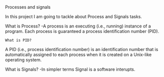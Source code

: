 Processes and signals

In this project I am going to tackle about Process and Signals tasks.

What is Process?
-A process is an executing (i.e., running) instance of a program.
Each process is guaranteed a process identification number (PID).

    What is PID?
A PID (i.e., process identification number) is an identification number that is automatically assigned to each process when it is created on a Unix-like operating system.

What is Signals?
-In simpler terms Signal is a software interupts.

